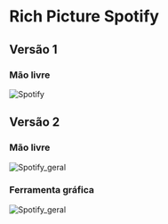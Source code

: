 # Rich Picture Spotify

## Versão 1

### Mão livre

![Spotify](https://i.imgur.com/sCYoFay.png)

## Versão 2

### Mão livre

![Spotify_geral](https://i.imgur.com/U2cOSiV.jpg)

### Ferramenta gráfica

![Spotify_geral](https://i.imgur.com/5fKxpQU.png)
